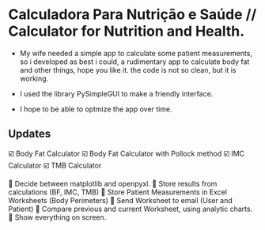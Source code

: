 # Calculadora Para Nutrição e Saúde // Calculator for Nutrition and Health.
  
  - My wife needed a simple app to calculate some patient measurements,
so i developed as best i could, a rudimentary app to calculate body fat and other things, hope you like it.
the code is not so clean, but it is working.

  - I used the library PySimpleGUI to make a friendly interface.
  - I hope to be able to optmize the app over time.


## Updates

☑️ Body Fat Calculator
☑️ Body Fat Calculator with Pollock method
☑️ IMC Calculator
☑️ TMB Calculator


🔨 Decide between matplotlib and openpyxl.
🔨 Store results from calculations (BF, IMC, TMB)
🔨 Store Patient Measurements in Excel Worksheets (Body Perimeters)
🔨 Send Worksheet to email (User and Patient)
🔨 Compare previous and current Worksheet, using analytic charts.
🔨 Show everything on screen.
